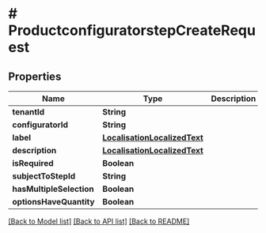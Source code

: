 # # ProductconfiguratorstepCreateRequest


## Properties


Name | Type | Description | Notes
------------ | ------------- | ------------- | -------------
**tenantId**| **String** |   | [optional]
**configuratorId**| **String** |   | [optional]
**label**| [**LocalisationLocalizedText**](LocalisationLocalizedText.md) |   | [optional]
**description**| [**LocalisationLocalizedText**](LocalisationLocalizedText.md) |   | [optional]
**isRequired**| **Boolean** |   | [optional]
**subjectToStepId**| **String** |   | [optional]
**hasMultipleSelection**| **Boolean** |   | [optional]
**optionsHaveQuantity**| **Boolean** |   | [optional]


[[Back to Model list]](../../README.md#models) [[Back to API list]](../../README.md#endpoints) [[Back to README]](../../README.md)